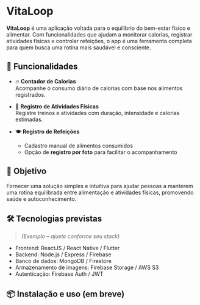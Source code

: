 # VitaLoop

**VitaLoop** é uma aplicação voltada para o equilíbrio do bem-estar físico e alimentar. Com funcionalidades que ajudam a monitorar calorias, registrar atividades físicas e controlar refeições, o app é uma ferramenta completa para quem busca uma rotina mais saudável e consciente.

## 🚀 Funcionalidades

- 🔥 **Contador de Calorias**  
  Acompanhe o consumo diário de calorias com base nos alimentos registrados.

- 🏃 **Registro de Atividades Físicas**  
  Registre treinos e atividades com duração, intensidade e calorias estimadas.

- 🍽️ **Registro de Refeições**  
  - Cadastro manual de alimentos consumidos  
  - Opção de **registro por foto** para facilitar o acompanhamento

## 📱 Objetivo

Fornecer uma solução simples e intuitiva para ajudar pessoas a manterem uma rotina equilibrada entre alimentação e atividades físicas, promovendo saúde e autoconhecimento.

## 🛠️ Tecnologias previstas

> *(Exemplo – ajuste conforme seu stack)*

- Frontend: ReactJS / React Native / Flutter
- Backend: Node.js / Express / Firebase
- Banco de dados: MongoDB / Firestore
- Armazenamento de imagens: Firebase Storage / AWS S3
- Autenticação: Firebase Auth / JWT

## 📦 Instalação e uso (em breve)
